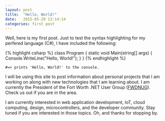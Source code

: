 ```yaml
---
layout: post
title:  "Hello, World!"
date:   2015-05-29 13:14:14
categories: first post
---
```

Well, here is my first post.  Just to test the syntax highlighting for my perfered language (C#), I have included the following:

{% highlight csharp %}
class Program
{
    static void Main(string[] args)
	{
		Console.WriteLine("Hello, World!");
    }
}
{% endhighlight %}

`#=> prints 'Hello, World!' to the console.`

I will be using this site to post information about personal projects that I am working on along with new technologies that I am learning about. I am currently the President of the Fort Worth .NET User Group ([FWDNUG][fwdnug]).
Check us out if you are in the area.

I am currently interested in web application development, IoT, cloud computing, design, microcontrollers, and the developer community. Stay tuned if you are interested in those topics. Oh, and thanks for stopping by.

[fwdnug]:      http://fwdnug.com